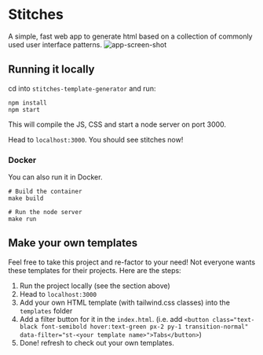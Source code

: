 # Stitches


A simple, fast web app to generate html based on a collection of commonly used user interface patterns.
![app-screen-shot](https://cdn-images-1.medium.com/max/2000/1*DqVCpGnXJefwLXFneEHPZg.png)

## Running it locally

cd into `stitches-template-generator` and run:
```
npm install
npm start
```
This will compile the JS, CSS and start a node server on port 3000.

Head to `localhost:3000`. You should see stitches now!

### Docker
You can also run it in Docker.
```
# Build the container
make build

# Run the node server
make run
```


## Make your own templates

Feel free to take this project and re-factor to your need! Not everyone wants these templates for their projects. Here are the steps:
1. Run the project locally (see the section above)
2. Head to `localhost:3000`
3. Add your own HTML template (with tailwind.css classes) into the `templates` folder
4. Add a filter button for it in the `index.html`. (i.e. add `<button class="text-black font-semibold hover:text-green px-2 py-1 transition-normal" data-filter="st-<your template name>">Tabs</button>`) 
5. Done! refresh to check out your own templates.